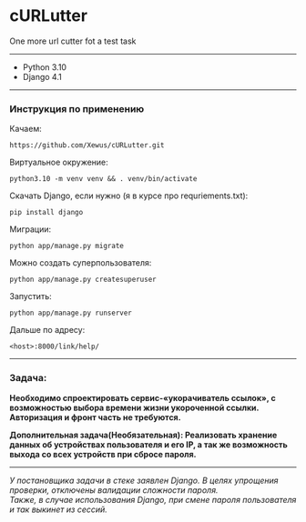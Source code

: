 # cURLutter
One more url cutter fot a test task

***
- Python 3.10
- Django 4.1
***
### Инструкция по применению  
Качаем:
```
https://github.com/Xewus/cURLutter.git
```
Виртуальное окружение:
```
python3.10 -m venv venv && . venv/bin/activate
```
Скачать Django, если нужно (я в курсе про requriements.txt):
```
pip install django
```
Миграции:
```
python app/manage.py migrate
```
Можно создать суперпользователя:
```
python app/manage.py createsuperuser
```
Запустить:
```
python app/manage.py runserver
```
Дальше по адресу:
```
<hоst>:8000/link/help/
```
***

### Задача:
**Необходимо спроектировать сервис-«укорачиватель ссылок», с
возможностью выбора времени жизни укороченной ссылки.
Авторизация и фронт часть не требуются.**  


**Дополнительная задача(Необязательная):
Реализовать хранение данных об устройствах пользователя и его IP, а
так же возможность выхода со всех устройств при сбросе пароля.**

***

*У постановщика задачи в стеке заявлен Django.
В целях упрощения проверки, отключены валидации сложности пароля.  
Также, в случае использования Django, при смене пароля пользователя и так выкинет из сессий.*
